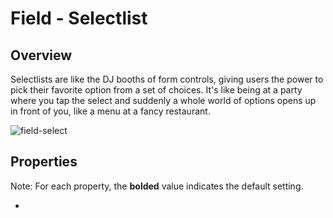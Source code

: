 # Field - Selectlist

## Overview
Selectlists are like the DJ booths of form controls, giving users the power to pick their favorite option from a set of choices. It's like being at a party where you tap the select and suddenly a whole world of options opens up in front of you, like a menu at a fancy restaurant.

![field-select](https://github.com/user-attachments/assets/e38dd9b7-5d89-4ced-b85d-6ae5bfec22a0)


## Properties
Note: For each property, the **bolded** value indicates the default setting.

- 
